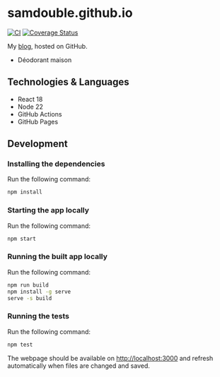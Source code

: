 # samdouble.github.io

[![CI](https://github.com/samdouble/samdouble.github.io/actions/workflows/checks.yml/badge.svg)](https://github.com/samdouble/samdouble.github.io/actions/workflows/checks.yml)
[![Coverage Status](https://coveralls.io/repos/samdouble/samdouble.github.io/badge.svg?branch=master&service=github)](https://coveralls.io/github/samdouble/samdouble.github.io?branch=master)

My [blog](samdouble.github.io), hosted on GitHub.

* Déodorant maison

## Technologies & Languages

- React 18
- Node 22
- GitHub Actions
- GitHub Pages

## Development

### Installing the dependencies

Run the following command:

```sh
npm install
```

### Starting the app locally

Run the following command:

```sh
npm start
```

### Running the built app locally

Run the following command:

```sh
npm run build
npm install -g serve
serve -s build
```

### Running the tests

Run the following command:

```sh
npm test
```

The webpage should be available on [http://localhost:3000](http://localhost:3000) and refresh automatically when files are changed and saved.

